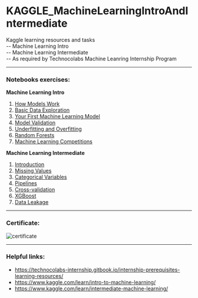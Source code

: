 # KAGGLE_MachineLearningIntroAndIntermediate
Kaggle learning resources and tasks  
-- Machine Learning Intro  
-- Machine Learning Intermediate    
-- As required by Technocolabs Machine Leanring Internship Program

***
### Notebooks exercises:
**Machine Learning Intro**
1. [How Models Work](./machine_learning_intro/04-01_)
2. [Basic Data Exploration]()
3. [Your First Machine Learning Model]()
4. [Model Validation]()
5. [Underfitting and Overfitting]()
6. [Random Forests]()
7. [Machine Learning Competitions]()

**Machine Learning Intermediate**
1. [Introduction](./machine_learning_intermediate/04-08_)
2. [Missing Values]()
3. [Categorical Variables]()
4. [Pipelines]()
5. [Cross-validation]()
6. [XGBoost]()
7. [Data Leakage]()

***
### Certificate:
![certificate](./04_MariamBebawy_Machine-Learning-certificate.png)

***
### Helpful links:
* https://technocolabs-internship.gitbook.io/internship-prerequisites-learning-resources/
* https://www.kaggle.com/learn/intro-to-machine-learning/
* https://www.kaggle.com/learn/intermediate-machine-learning/